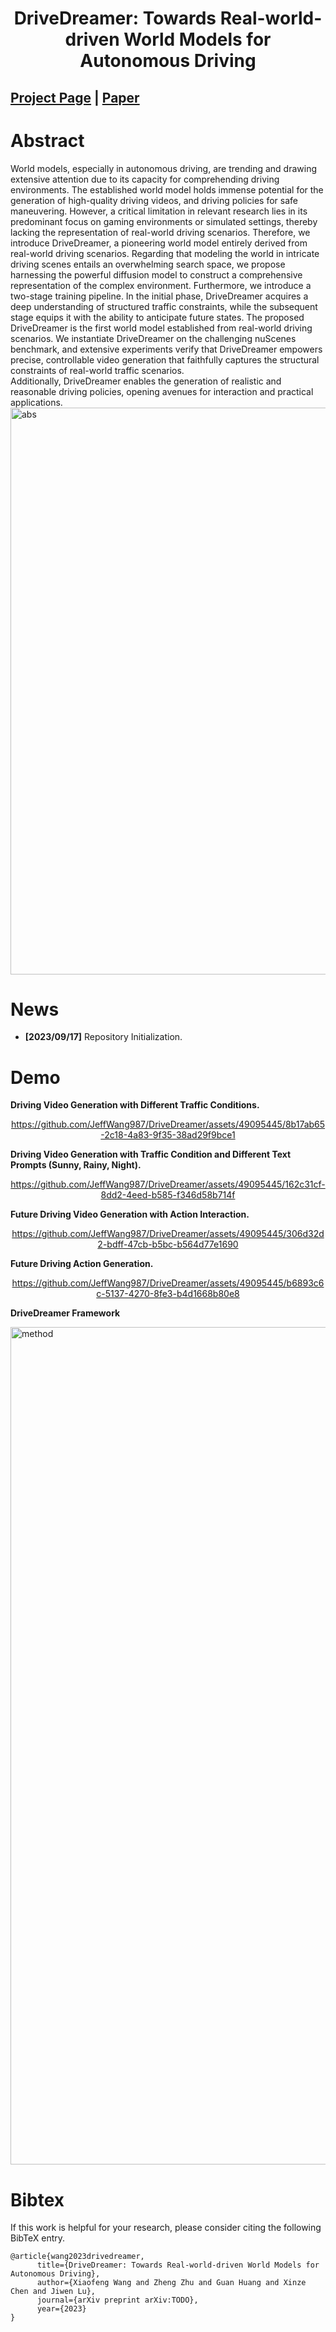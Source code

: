 <div align="center">   

# DriveDreamer: Towards Real-world-driven World Models for Autonomous Driving
</div>

## [Project Page](https://drivedreamer.github.io) | [Paper](https://drivedreamer.github.io/)

# Abstract 

World models, especially in autonomous driving, are trending and drawing extensive attention due to its 
capacity for comprehending driving environments. The established world model holds immense potential 
for the generation of high-quality driving videos, and driving policies for safe maneuvering. However, 
a critical limitation in relevant research lies in its predominant focus on gaming environments or simulated 
settings, thereby lacking the representation of real-world driving scenarios. Therefore, we introduce 
DriveDreamer, a pioneering world model entirely derived from real-world driving scenarios. Regarding that 
modeling the world in intricate driving scenes entails an overwhelming search space, we propose harnessing 
the powerful diffusion model to construct a comprehensive representation of the complex environment. Furthermore, 
we introduce a two-stage training pipeline. In the initial phase, DriveDreamer acquires a deep understanding of 
structured traffic constraints, while the subsequent stage equips it with the ability to anticipate future states. 
The proposed DriveDreamer is the first world model established from real-world driving scenarios. We instantiate 
DriveDreamer on the challenging nuScenes benchmark, and extensive experiments verify that DriveDreamer empowers precise,
controllable video generation that faithfully captures the structural constraints of real-world traffic scenarios.  
Additionally, DriveDreamer enables the generation of realistic and reasonable driving policies, opening avenues for 
interaction and practical applications.
<img width="907" alt="abs" src="https://github.com/JeffWang987/DriveDreamer/assets/49095445/c2d7fb5b-75f1-4a97-9940-cdd49e7675c8">



# News
- **[2023/09/17]** Repository Initialization.


# Demo
**Driving Video Generation with Different Traffic Conditions.**
<div align="center">   

https://github.com/JeffWang987/DriveDreamer/assets/49095445/8b17ab65-2c18-4a83-9f35-38ad29f9bce1
      
</div>


**Driving Video Generation with Traffic Condition and Different Text Prompts (Sunny, Rainy, Night).**

<div align="center">   


https://github.com/JeffWang987/DriveDreamer/assets/49095445/162c31cf-8dd2-4eed-b585-f346d58b714f


</div>


**Future Driving Video Generation with Action Interaction.**

<div align="center">   




https://github.com/JeffWang987/DriveDreamer/assets/49095445/306d32d2-bdff-47cb-b5bc-b564d77e1690



</div>

**Future Driving Action Generation.**

<div align="center">   


https://github.com/JeffWang987/DriveDreamer/assets/49095445/b6893c6c-5137-4270-8fe3-b4d1668b80e8


</div>


**DriveDreamer Framework**


<img width="1340" alt="method" src="https://github.com/JeffWang987/DriveDreamer/assets/49095445/9d578df7-780d-4518-a1e5-f2e030d7df7e">


# Bibtex
If this work is helpful for your research, please consider citing the following BibTeX entry.

```
@article{wang2023drivedreamer,
      title={DriveDreamer: Towards Real-world-driven World Models for Autonomous Driving}, 
      author={Xiaofeng Wang and Zheng Zhu and Guan Huang and Xinze Chen and Jiwen Lu},
      journal={arXiv preprint arXiv:TODO},
      year={2023}
}
```

